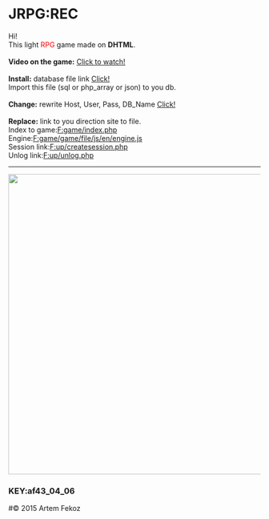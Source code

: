 # JRPG:REC
Hi!<br>
This light <span style="color:red">RPG</span> game made on <b>DHTML</b>.<br><br>
<b>Video on the game:</b>
<a href="http://myvi.ru/player/embed/html/oNqE8acnPyMCwx1dELfnw7aFnwse4Lbfc2a-Q0y5I17TVWJB5uQx79zMgNy3bqnSS0">Click to watch!</a><br><br>
<b>Install:</b> database file link <a href="https://github.com/Fekoz/JRPG/tree/master/db">Click!</a><br>
Import this file (sql or php_array or json) to you db.<br><br>
<b>Сhange:</b> rewrite Host, User, Pass, DB_Name <a href="https://github.com/Fekoz/JRPG/blob/master/option/create_cfg.php">Click!</a><br><br>
<b>Replace:</b> link to you direction site to file.<br>
Index to game:<a href="https://github.com/Fekoz/JRPG/blob/master/game/index.php#L7">F:game/index.php</a><br>
Engine:<a href="https://github.com/Fekoz/JRPG/blob/master/game/game/file/js/en/engine.js#L1144">F:game/game/file/js/en/engine.js</a><br>
Session link:<a href="https://github.com/Fekoz/JRPG/blob/master/up/createsession.php#L33">F:up/createsession.php</a><br>
Unlog link:<a href="https://github.com/Fekoz/JRPG/blob/master/up/unlog.php#L25">F:up/unlog.php</a>
<hr>
<img src="http://oneloves.ru/Tests/tqtest/test/img_title.png" height="600">
<h3>KEY:af43_04_06</h3>
#© 2015 Artem Fekoz
